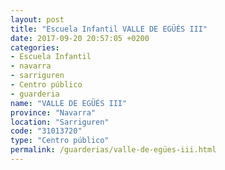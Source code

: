 ```yaml
---
layout: post
title: "Escuela Infantil VALLE DE EGÜÉS III"
date: 2017-09-20 20:57:05 +0200
categories:
- Escuela Infantil
- navarra
- sarriguren
- Centro público
- guarderia
name: "VALLE DE EGÜÉS III"
province: "Navarra"
location: "Sarriguren"
code: "31013720"
type: "Centro público"
permalink: /guarderias/valle-de-egües-iii.html
---
```

